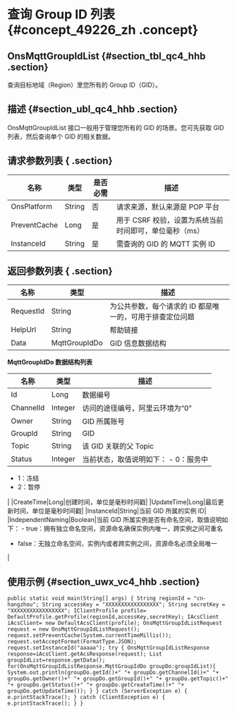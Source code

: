 # 查询 Group ID 列表 {#concept_49226_zh .concept}

## OnsMqttGroupIdList {#section_tbl_qc4_hhb .section}

查询目标地域（Region）里您所有的 Group ID（GID）。

## 描述 {#section_ubl_qc4_hhb .section}

OnsMqttGroupIdList 接口一般用于管理您所有的 GID 的场景。您可先获取 GID 列表，然后查询单个 GID 的相关数据。

## 请求参数列表 { .section}

|名称|类型|是否必需|描述|
|--|--|----|--|
|OnsPlatform|String|否|请求来源，默认来源是 POP 平台|
|PreventCache|Long|是|用于 CSRF 校验，设置为系统当前时间即可，单位毫秒（ms）|
|InstanceId|String|是|需查询的 GID 的 MQTT 实例 ID|

## 返回参数列表 { .section}

|名称|类型|描述|
|--|--|--|
|RequestId|String|为公共参数，每个请求的 ID 都是唯一的，可用于排查定位问题|
|HelpUrl|String|帮助链接|
|Data|MqttGroupIdDo|GID 信息数据结构|

**MqttGroupIdDo 数据结构列表**

|名称|类型|描述|
|--|--|--|
|Id|Long|数据编号|
|ChannelId|Integer|访问的途径编号，阿里云环境为“0”|
|Owner|String|GID 所属账号|
|GroupId|String|GID|
|Topic|String|该 GID 关联的父 Topic|
|Status|Integer|当前状态，取值说明如下： -   0：服务中
-   1：冻结
-   2：暂停

 |
|CreateTime|Long|创建时间，单位是毫秒时间戳|
|UpdateTime|Long|最后更新时间，单位是毫秒时间戳|
|InstanceId|String|当前 GID 所属的实例 ID|
|IndependentNaming|Boolean|当前 GID 所属实例是否有命名空间，取值说明如下： -   true：拥有独立命名空间，资源命名确保实例内唯一，跨实例之间可重名
-   false：无独立命名空间，实例内或者跨实例之间，资源命名必须全局唯一

 |

## 使用示例 {#section_uwx_vc4_hhb .section}

```
public static void main(String[] args) { String regionId = "cn-hangzhou"; String accessKey = "XXXXXXXXXXXXXXXXX"; String secretKey = "XXXXXXXXXXXXXXXXX"; IClientProfile profile= DefaultProfile.getProfile(regionId,accessKey,secretKey); IAcsClient iAcsClient= new DefaultAcsClient(profile); OnsMqttGroupIdListRequest request = new OnsMqttGroupIdListRequest(); request.setPreventCache(System.currentTimeMillis()); request.setAcceptFormat(FormatType.JSON); request.setInstanceId("aaaaa"); try { OnsMqttGroupIdListResponse response=iAcsClient.getAcsResponse(request); List groupIdList=response.getData(); for(OnsMqttGroupIdListResponse.MqttGroupIdDo groupDo:groupIdList){ System.out.println(groupDo.getId()+" "+ groupDo.getChannelId()+" "+ groupDo.getOwner()+" "+ groupDo.getGroupId()+" "+ groupDo.getTopic()+" "+ groupDo.getStatus()+" "+ groupDo.getCreateTime()+" "+ groupDo.getUpdateTime()); } } catch (ServerException e) { e.printStackTrace(); } catch (ClientException e) { e.printStackTrace(); } }
```

